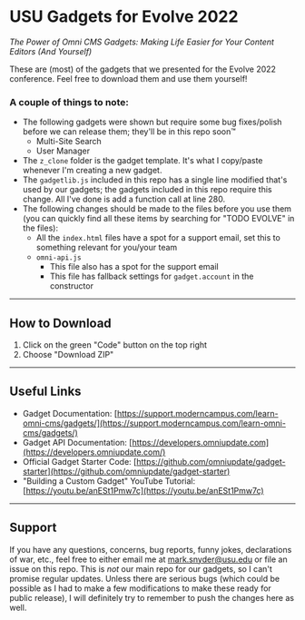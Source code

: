 # USU Gadgets for Evolve 2022
_The Power of Omni CMS Gadgets: Making Life Easier for Your Content Editors (And Yourself)_

These are (most) of the gadgets that we presented for the Evolve 2022 conference. Feel free to download them and use them yourself!

### A couple of things to note:

- The following gadgets were shown but require some bug fixes/polish before we can release them; they'll be in this repo soon™
    - Multi-Site Search
    - User Manager
- The `z_clone` folder is the gadget template. It's what I copy/paste whenever I'm creating a new gadget.
- The `gadgetlib.js` included in this repo has a single line modified that's used by our gadgets; the gadgets included in this repo require this change. All I've done is add a function call at line 280.
- The following changes should be made to the files before you use them (you can quickly find all these items by searching for "TODO EVOLVE" in the files):
    - All the `index.html` files have a spot for a support email, set this to something relevant for you/your team
    - `omni-api.js`
        - This file also has a spot for the support email
        - This file has fallback settings for `gadget.account` in the constructor

---

## How to Download

1. Click on the green "Code" button on the top right
2. Choose "Download ZIP"

---

## Useful Links

- Gadget Documentation: [https://support.moderncampus.com/learn-omni-cms/gadgets/](https://support.moderncampus.com/learn-omni-cms/gadgets/)
- Gadget API Documentation: [https://developers.omniupdate.com](https://developers.omniupdate.com/)
- Official Gadget Starter Code: [https://github.com/omniupdate/gadget-starter](https://github.com/omniupdate/gadget-starter)
- "Building a Custom Gadget" YouTube Tutorial: [https://youtu.be/anESt1Pmw7c](https://youtu.be/anESt1Pmw7c)

---

## Support

If you have any questions, concerns, bug reports, funny jokes, declarations of war, etc., feel free to either email me at [mark.snyder@usu.edu](mailto:mark.snyder@usu.edu) or file an issue on this repo. This is _not_ our main repo for our gadgets, so I can't promise regular updates. Unless there are serious bugs (which could be possible as I had to make a few modifications to make these ready for public release), I will definitely try to remember to push the changes here as well.
